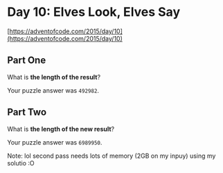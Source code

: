 # Day 10: Elves Look, Elves Say

[https://adventofcode.com/2015/day/10](https://adventofcode.com/2015/day/10)

## Part One

What is **the length of the result**?

Your puzzle answer was `492982`.

## Part Two

What is **the length of the new result**?

Your puzzle answer was `6989950`.

Note: lol second pass needs lots of memory (2GB on my inpuy) using my solutio :O
